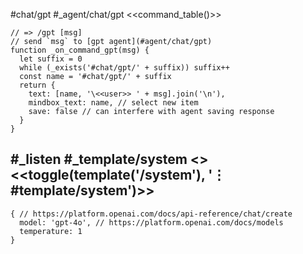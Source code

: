 #chat/gpt #_agent/chat/gpt
<<command_table()>>
```js:js_removed
// => /gpt [msg]
// send `msg` to [gpt agent](#agent/chat/gpt)
function _on_command_gpt(msg) {
  let suffix = 0
  while (_exists('#chat/gpt/' + suffix)) suffix++
  const name = '#chat/gpt/' + suffix
  return {
    text: [name, '\<<user>> ' + msg].join('\n'),
    mindbox_text: name, // select new item
    save: false // can interfere with agent saving response
  }
}
```
#_listen #_template/system
<<system>> <<toggle(template('/system'), '⋮ #template/system')>>
---
```js:agent
{ // https://platform.openai.com/docs/api-reference/chat/create
  model: 'gpt-4o', // https://platform.openai.com/docs/models
  temperature: 1
}
```